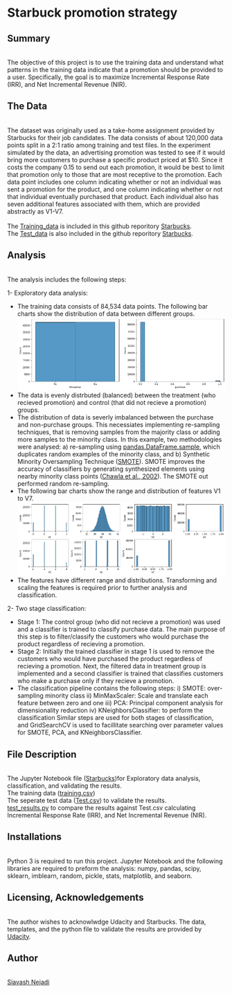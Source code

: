 # Starbuck promotion strategy

## Summary
<br>The objective of this project is to use the training data and understand what patterns in the training data indicate that a promotion should be provided to a user. Specifically, the goal is to maximize Incremental Response Rate (IRR), and Net Incremental Revenue (NIR).

## The Data
<br>The dataset was originally used as a take-home assignment provided by Starbucks for their job candidates. The data consists of about 120,000 data points split in a 2:1 ratio among training and test files. In the experiment simulated by the data, an advertising promotion was tested to see if it would bring more customers to purchase a specific product priced at $10. Since it costs the company 0.15 to send out each promotion, it would be best to limit that promotion only to those that are most receptive to the promotion. Each data point includes one column indicating whether or not an individual was sent a promotion for the product, and one column indicating whether or not that individual eventually purchased that product. Each individual also has seven additional features associated with them, which are provided abstractly as V1-V7.
<br>
<br>The [Training_data](https://github.com/snejadi/Starbucks/blob/3cd8cd4017e6e10e0eb84f84817ef845f93e012d/training.csv) is included in this github reporitory [Starbucks](https://github.com/snejadi/Starbucks.git).
<br>The [Test_data](https://github.com/snejadi/Starbucks/blob/3cd8cd4017e6e10e0eb84f84817ef845f93e012d/Test.csv) is also included in the github reporitory [Starbucks](https://github.com/snejadi/Starbucks.git).

## Analysis
<br> The analysis includes the following steps:

1- Exploratory data analysis:
- The training data consists of 84,534 data points. The following bar charts show the distribution of data between different groups.
![Figure_01](https://github.com/snejadi/Starbucks/blob/aca62cdb8b8f26d3e5b75340ce27bca5a441dc9a/figures/fig_01.png?raw=true)
- The data is evenly distrbuted (balanced) between the treatment (who recieved promotion) and control (that did not recieve a promotion) groups.
- The distribution of data is severly imbalanced between the purchase and non-purchase groups. This necessiates implementing re-sampling techniques, that is removing samples from the majority class or adding more samples to the minority class. In this example, two methodologies were analysed: a) re-sampling using [pandas.DataFrame.sample](https://pandas.pydata.org/docs/reference/api/pandas.DataFrame.sample.html), which duplicates random examples of the minority class, and b) Synthetic Minority Oversampling Technique ([SMOTE](https://imbalanced-learn.org/stable/references/generated/imblearn.over_sampling.SMOTE.html)). SMOTE improves the accuracy of classifiers by generating synthesized elements using nearby minority class points ([Chawla et al., 2002](https://www.jair.org/index.php/jair/article/view/10302/24590)). The SMOTE out performed random re-sampling.
- The following bar charts show the range and distribution of features V1 to V7. 
![Figure_02](https://github.com/snejadi/Starbucks/blob/aca62cdb8b8f26d3e5b75340ce27bca5a441dc9a/figures/fig_02_features.png)
- The features have different range and distributions. Transforming and scaling the features is required prior to further analysis and classification. 

2- Two stage classification:
- Stage 1: The control group (who did not recieve a promotion) was used and a classifier is trained to classify purchase data. The main purpose of this step is to filter/classify the customers who would purchase the product regardless of recieving a promotion.
- Stage 2: Initially the trained classifier in stage 1 is used to remove the customers who would have purchased the product regardless of recieving a promotion. Next, the filtered data in treatment group is implemented and a second classifier is trained that classifies customers who make a purchase only if they recieve a promotion. 
- The classification pipeline contains the following steps: 
  i) SMOTE: over-sampling minority class
  ii) MinMaxScaler: Scale and translate each feature between zero and one
  iii) PCA: Principal component analysis for dimensionality reduction
  iv) KNeighborsClassifier: to perform the classification
Similar steps are used for both stages of classification, and GridSearchCV is used to facillitate searching over parameter values for SMOTE, PCA, and KNeighborsClassifier.

## File Description
<br> The Jupyter Notebook file ([Starbucks](https://github.com/snejadi/Starbucks/blob/b4b54972423d321e21b006282fb17e10349785dd/Starbucks.ipynb))for Exploratory data analysis, classification, and validating the results. 
<br> The training data ([training.csv](https://github.com/snejadi/Starbucks/blob/b4b54972423d321e21b006282fb17e10349785dd/training.csv)) 
<br> The seperate test data ([Test.csv](https://github.com/snejadi/Starbucks/blob/b4b54972423d321e21b006282fb17e10349785dd/Test.csv)) to validate the results.
<br> [test_results.py](https://github.com/snejadi/Starbucks/blob/b4b54972423d321e21b006282fb17e10349785dd/test_results.py) to compare the results against Test.csv calculating Incremental Response Rate (IRR), and Net Incremental Revenue (NIR). 

## Installations
<br>Python 3 is required to run this project. Jupyter Notebook and the following libraries are required to preform the analysis: numpy, pandas, scipy, sklearn, imblearn, random, pickle, stats, matplotlib, and seaborn.

## Licensing, Acknowledgements
<br> The author wishes to acknowlwdge Udacity and Starbucks. The data, templates, and the python file to validate the results are provided by [Udacity](https://www.udacity.com/).

## Author
<br>[Siavash Nejadi](https://github.com/snejadi/)